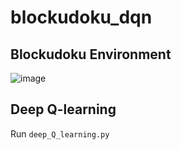 # blockudoku_dqn

## Blockudoku Environment
![image](https://user-images.githubusercontent.com/81917977/115189625-b5bd3200-a121-11eb-8937-b46766d2c3c7.png)

## Deep Q-learning
Run `deep_Q_learning.py`
